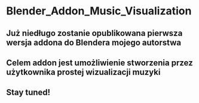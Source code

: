 # Blender_Addon_Music_Visualization

## Już niedługo zostanie opublikowana pierwsza wersja addona do Blendera mojego autorstwa
## Celem addon jest umożliwienie stworzenia przez użytkownika prostej wizualizacji muzyki

## Stay tuned!
